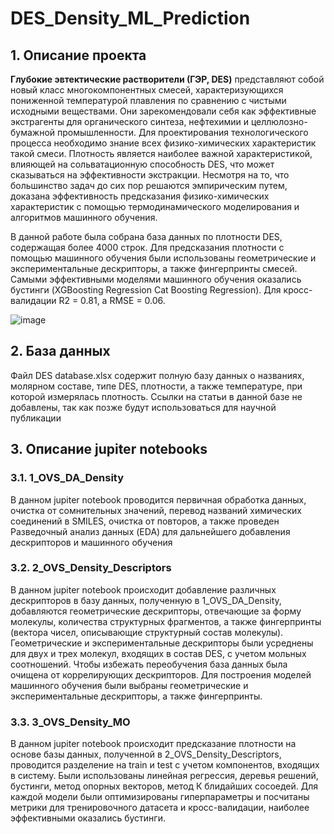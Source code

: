# DES_Density_ML_Prediction
## 1. Описание проекта
**Глубокие эвтектические растворители (ГЭР, DES)** представляют собой новый класс многокомпонентных смесей, характеризующихся пониженной температурой плавления по сравнению с чистыми исходными веществами. Они зарекомендовали себя как эффективные экстрагенты для органического синтеза, нефтехимии и целлюлозно-бумажной промышленности. Для проектирования технологического процесса необходимо знание всех физико-химических характеристик такой смеси. Плотность является наиболее важной характеристикой, влияющей на сольватационную способность DES, что может сказываться на эффективности экстракции. 
Несмотря на то, что большинство задач до сих пор решаются эмпирическим путем, доказана эффективность предсказания физико-химических характеристик с помощью термодинамического моделирования и алгоритмов машинного обучения.

В данной работе была собрана база данных по плотности DES, содержащая более 4000 строк. Для предсказания плотности с помощью машинного обучения были использованы геометрические и экспериментальные дескрипторы, а также фингерпринты смесей. Самыми эффективными моделями машинного обучения оказались бустинги (XGBoosting Regression
Cat Boosting Regression). Для кросс-валидации R2 = 0.81, a RMSE = 0.06.

![image](https://user-images.githubusercontent.com/101416592/212757015-c112dba0-a9a2-4f4f-9a5a-aa2a6c479b2b.png)

## 2. База данных
Файл DES database.xlsx содержит полную базу данных о названиях, молярном составе, типе DES, плотности, а также температуре, при которой измерялась плотность. Ссылки на статьи в данной базе не добавлены, так как позже будут использоваться для научной публикации

## 3. Описание jupiter notebooks
### 3.1. 1_OVS_DA_Density
В данном jupiter notebook проводится первичная обработка данных, очистка от сомнительных значений, перевод названий химических соединений в SMILES, очистка от повторов, а также проведен Разведочный анализ данных (EDA) для дальнейшего добавления дескрипторов и машинного обучения

### 3.2. 2_OVS_Density_Descriptors
В данном jupiter notebook происходит добавление различных дескрипторов в базу данных, полученную в 1_OVS_DA_Density, добавляются геометрические дескрипторы, отвечающие за форму молекулы, количества структурных фрагментов, а также фингерпринты (вектора чисел, описывающие структурный состав молекулы). Геометрические и экспериментальные дескрипторы были усреднены для двух и трех молекул, входящих  в состав DES, с учетом мольных соотношений. Чтобы избежать переобучения база данных была очищена от коррелирующих дескрипторов. Для построения моделей машинного обучения были выбраны геометрические и экспериментальные дескрипторы, а также фингерпринты. 

### 3.3. 3_OVS_Density_MO
В данном jupiter notebook происходит предсказание плотности на основе базы данных, полученной в 2_OVS_Density_Descriptors, проводится разделение на train и test с учетом компонентов, входящих в систему. Были использованы линейная регрессия, деревья решений, бустинги, метод опорных векторов, метод К блидайших сосоедей. Для каждой модели были оптимизированы гиперпараметры и посчитаны метрики для тренировочного датасета и кросс-валидации, наиболее эффективными оказались бустинги.
